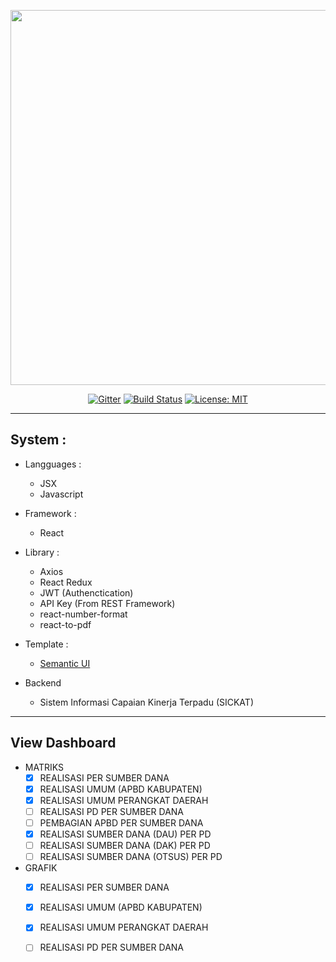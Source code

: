 <p align="center"><img src="https://github.com/Ekhel/SICKAT_V1.6/blob/master/assets/img/logo/sickat_head_repo.png" width="600px" /></p>

<p align="center">
  <a href="https://gitter.im/jayapura_django/community?utm_source=badge&utm_medium=badge&utm_campaign=pr-badge"><img src="https://badges.gitter.im/jayapura_django/community.svg" alt="Gitter" target="_blank"></a>
  <a href="https://github.com/jayapura-dev/sickat-dashboard/actions"><img src="https://github.com/jayapura-dev/sickat-dashboard/workflows/Production%20Deploy/badge.svg" alt="Build Status" target="_blank" /></a>
  <a href="https://github.com/Ekhel/SICKAT_V1.6/blob/master/LICENSE"><img src="https://img.shields.io/badge/License-MIT-green.svg" alt="License: MIT" target="_blank"></a>
</p>

----------------------------------------------------------------------------------------------------------------------

## System :
* Langguages :
  - JSX
  - Javascript

* Framework :
  - React

* Library :
  - Axios
  - React Redux
  - JWT (Authenctication)
  - API Key (From REST Framework)
  - react-number-format
  - react-to-pdf

* Template :
  - [Semantic UI](https://semantic-ui.com)

* Backend
  - Sistem Informasi Capaian Kinerja Terpadu (SICKAT)

----------------------------------------------------

## View Dashboard

* MATRIKS
  - [x] REALISASI PER SUMBER DANA
  - [x] REALISASI UMUM (APBD KABUPATEN)
  - [x] REALISASI UMUM PERANGKAT DAERAH
  - [ ] REALISASI PD PER SUMBER DANA
  - [ ] PEMBAGIAN APBD PER SUMBER DANA
  - [x] REALISASI SUMBER DANA (DAU) PER PD
  - [ ] REALISASI SUMBER DANA (DAK) PER PD
  - [ ] REALISASI SUMBER DANA (OTSUS) PER PD

* GRAFIK
  - [x] REALISASI PER SUMBER DANA
  - [x] REALISASI UMUM (APBD KABUPATEN)
  - [x] REALISASI UMUM PERANGKAT DAERAH
  - [ ] REALISASI PD PER SUMBER DANA


